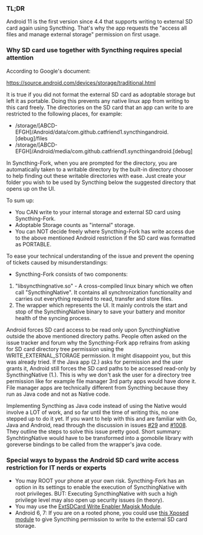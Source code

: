 ### TL;DR
Android 11 is the first version since 4.4 that supports writing to external SD card again using Syncthing. That's why the app requests the  "access all files and manage external storage" permission on first usage.

### Why SD card use together with Syncthing requires special attention
According to Google's document:

https://source.android.com/devices/storage/traditional.html

It is true if you did not format the external SD card as adoptable storage but left it as portable. Doing this prevents any native linux app from writing to this card freely. The directories on the SD card that an app can write to are restricted to the following places, for example:

* /storage/[ABCD-EFGH]/Android/data/com.github.catfriend1.syncthingandroid.[debug]/files
* /storage/[ABCD-EFGH]/Android/media/com.github.catfriend1.syncthingandroid.[debug]

In Syncthing-Fork, when you are prompted for the directory, you are automatically taken to a writable directory by the built-in directory chooser to help finding out these writable directories with ease. Just create your folder you wish to be used by Syncthing below the suggested directory that opens up on the UI.

To sum up:
* You CAN write to your internal storage and external SD card using Syncthing-Fork.
* Adoptable Storage counts as "internal" storage.
* You can NOT decide freely where Syncthing-Fork has write access due to the above mentioned Android restriction if the SD card was formatted as PORTABLE.

To ease your technical understanding of the issue and prevent the opening of tickets caused by misunderstandings:
* Syncthing-Fork consists of two components:
1. "libsyncthingnative.so" - A cross-compiled linux binary which we often call "SyncthingNative". It contains all synchronization functionality and carries out everything required to read, transfer and store files.
2. The wrapper which represents the UI. It mainly controls the start and stop of the SyncthingNative binary to save your battery and monitor health of the syncing process.

Android forces SD card access to be read only upon SyncthingNative outside the above mentioned directory paths. People often asked on the issue tracker and forum why the Syncthing-Fork app refrains from asking for SD card directory tree permission using the WRITE_EXTERNAL_STORAGE permission. It might disappoint you, but this was already tried. If the Java app (2.) asks for permission and the user grants it, Android still forces the SD card paths to be accessed read-only by SyncthingNative (1.). This is why we don't ask the user for a directory tree permission like for example file manager 3rd party apps would have done it. File manager apps are technically different from Syncthing because they run as Java code and not as Native code.

Implementing Syncthing as Java code instead of using the Native would involve a LOT of work, and so far until the time of writing this, no one stepped up to do it yet. If you want to help with this and are familiar with Go, Java and Android, read through the discussion in issues [#29](https://github.com/syncthing/syncthing-android/issues/29) and [#1008](https://github.com/syncthing/syncthing-android/issues/1008). They outline the steps to solve this issue pretty good. Short summary: SynchtingNative would have to be transformed into a gomobile library with goreverse bindings to be called from the wrapper's java code.

### Special ways to bypass the Android SD card write access restriction for IT nerds or experts
* You may ROOT your phone at your own risk. Syncthing-Fork has an option in its settings to enable the execution of SyncthingNative with root privileges. BUT: Executing SyncthingNative with such a high privilege level may also open up security issues (in theory).
* You may use the [ExtSDCard Write Enabler Magisk Module](https://forum.xda-developers.com/apps/magisk/module-exsdcard-write-access-enabler-t3670428).
* Android 6, 7: If you are on a rooted phone, you could use [this Xposed module](https://play.google.com/store/apps/details?id=com.balamurugan.marshmallowsdfix) to give Syncthing permission to write to the external SD card storage.
